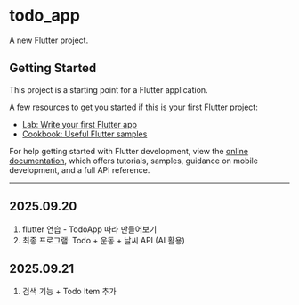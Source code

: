 # todo_app

A new Flutter project.

## Getting Started
 
This project is a starting point for a Flutter application.

A few resources to get you started if this is your first Flutter project:

- [Lab: Write your first Flutter app](https://docs.flutter.dev/get-started/codelab)
- [Cookbook: Useful Flutter samples](https://docs.flutter.dev/cookbook)

For help getting started with Flutter development, view the
[online documentation](https://docs.flutter.dev/), which offers tutorials,
samples, guidance on mobile development, and a full API reference.

----

## 2025.09.20 ##
1. flutter 연습 - TodoApp 따라 만들어보기
2. 최종 프로그램: Todo + 운동 + 날씨 API (AI 활용)

## 2025.09.21 ##
1. 검색 기능 + Todo Item 추가
